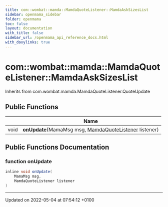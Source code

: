 ```yaml
---
title: com::wombat::mamda::MamdaQuoteListener::MamdaAskSizesList
sidebar: openmama_sidebar
folder: openmama
toc: false
layout: documentation
with_title: false
sidebar_url: /openmama_api_reference_docs.html
with_doxylinks: true
---
```


# com::wombat::mamda::MamdaQuoteListener::MamdaAskSizesList





Inherits from com.wombat.mamda.MamdaQuoteListener.QuoteUpdate

## Public Functions

|                | Name           |
| -------------- | -------------- |
| void | **[onUpdate](classcom_1_1wombat_1_1mamda_1_1MamdaQuoteListener_1_1MamdaAskSizesList.html#function-onupdate)**(MamaMsg msg, [MamdaQuoteListener](classcom_1_1wombat_1_1mamda_1_1MamdaQuoteListener.html) listener) |

## Public Functions Documentation

### function onUpdate

```java
inline void onUpdate(
    MamaMsg msg,
    MamdaQuoteListener listener
)
```


-------------------------------

Updated on 2022-05-04 at 07:54:12 +0100